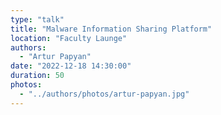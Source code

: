 ```yaml
---
type: "talk"
title: "Malware Information Sharing Platform"
location: "Faculty Launge"
authors:
  - "Artur Papyan"
date: "2022-12-18 14:30:00"
duration: 50
photos:
  - "../authors/photos/artur-papyan.jpg"
---
```

